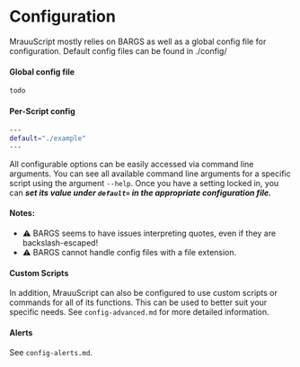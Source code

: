﻿# Configuration
MrauuScript mostly relies on BARGS as well as a global config file for configuration. Default config files can be found in ./config/

#### Global config file

```bash
todo
```

#### Per-Script config

```bash
---
default="./example"
---
```

All configurable options can be easily accessed via command line arguments. You can see all available command line arguments for a specific script using the argument `--help`. Once you have a setting locked in, you can ***set its value under `default=` in the appropriate configuration file.***

#### Notes:
- ⚠️ BARGS seems to have issues interpreting quotes, even if they are backslash-escaped!
- ⚠️ BARGS cannot handle config files with a file extension.

#### Custom Scripts
In addition, MrauuScript can also be configured to use custom scripts or commands for all of its functions. This can be used to better suit your specific needs. See `config-advanced.md` for more detailed information.

#### Alerts
See `config-alerts.md`.
